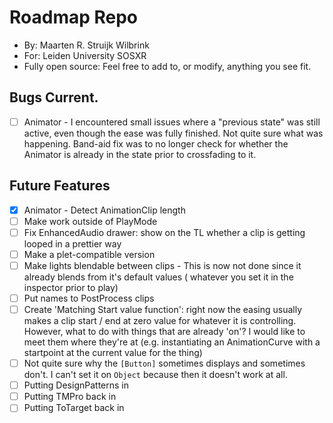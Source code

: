 # Roadmap Repo

- By: Maarten R. Struijk Wilbrink
- For: Leiden University SOSXR
- Fully open source: Feel free to add to, or modify, anything you see fit.

## Bugs Current.

- [ ] Animator - I encountered small issues where a "previous state" was still active, even though the ease was fully
  finished. Not quite sure what was happening. Band-aid fix was to no longer check for whether the Animator is already
  in the state prior to crossfading to it.

## Future Features

- [x] Animator - Detect AnimationClip length
- [ ] Make work outside of PlayMode
- [ ] Fix EnhancedAudio drawer: show on the TL whether a clip is getting looped in a prettier way
- [ ] Make a plet-compatible version
- [ ] Make lights blendable between clips - This is now not done since it already blends from it's default values (
  whatever you set it in the inspector prior to play)
- [ ] Put names to PostProcess clips
- [ ] Create 'Matching Start value function': right now the easing usually makes a clip start / end at zero value for
  whatever it is controlling. However, what to do with things that are already 'on'? I would like to meet them where
  they're at (e.g. instantiating an AnimationCurve with a startpoint at the current value for the thing)
- [ ] Not quite sure why the `[Button]` sometimes displays and sometimes don't. I can't set it on `Object` because then
  it doesn't work at all.
- [ ] Putting DesignPatterns in
- [ ] Putting TMPro back in
- [ ] Putting ToTarget back in
